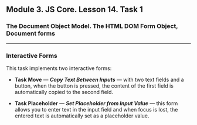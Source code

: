 ## Module 3. JS Core. Lesson 14. Task 1

### The Document Object Model. The HTML DOM Form Object, Document forms
***

### Interactive Forms

This task implements two interactive forms:

- **Task Move** — _**Copy Text Between Inputs**_ — with two text fields and a button, when the button is pressed, the content of the first field is automatically copied to the second field.

- **Task Placeholder** — _**Set Placeholder from Input Value**_ — this form allows you to enter text in the input field and when focus is lost, the entered text is automatically set as a placeholder value.
